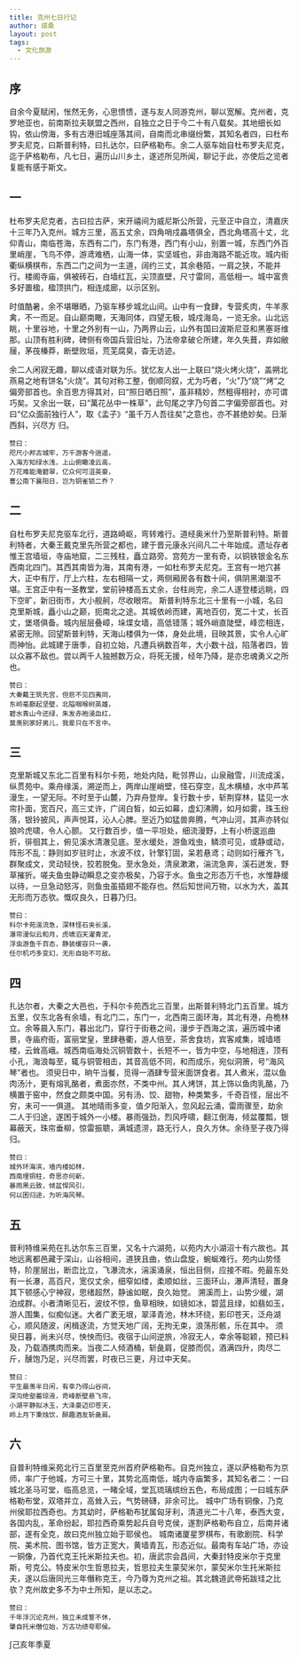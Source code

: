 ```yaml
---
title: 克州七日行记
author: 祺桑
layout: post
tags:
  - 文化旅游
---
```



## 序
自余今夏赋闲，怅然无务，心思愦愦，遂与友人同游克州，聊以宽解。克州者，克罗地亚也，前南斯拉夫联盟之西州，自独立之日于今二十有八载矣。其地细长如钩，依山傍海，多有古港旧城座落其间，自南而北串缀纷繁，其知名者四，曰杜布罗夫尼克，曰斯普利特，曰扎达尔，曰萨格勒布。余二人驱车始自杜布罗夫尼克，迄于萨格勒布，凡七日，遍历山川乡土，遂述所见所闻，聊记于此，亦使后之览者复能有感于斯文。

## 一

杜布罗夫尼克者，古曰拉古萨，宋开禧间为威尼斯公所营，元至正中自立，清嘉庆十三年乃入克州。城方三里，高五丈余，四角哨戍畾塔俱全，西北角塔高十丈，北仰青山，南临苍海，东西有二门，东门有港，西门有小山，别置一城，东西门外百里峭崖，飞鸟不停，游鸢难栖，山海一体，实坚城也，非由海路不能近攻。城内街衢纵横棋布，东西二门之间为一主道，阔约三丈，其余巷陌，一肩之狭，不能并行。楼阁寺庙，俱被砖石，白墙红瓦，尖顶直壁，尺寸雷同，高低相一。城中富贵多好置楹，楹顶拱门，相连成廊，以示区别。

时值酷暑，余不堪曝晒，乃驱车移步城北山间。山中有一食肆，专营炙肉，牛羊豕禽，不一而足。自山巅南瞰，天海同体，四望无极，城戍海岛，一览无余。山北远眺，十里谷地，十里之外别有一山，乃两界山云，山外有国曰波斯尼亚和黑塞哥维那。山顶有胜利碑，碑侧有帝国兵营旧址，乃法帝拿破仑所建，年久失葺，弃如敝屦，茅茷榛莽，断壁败垣，荒芜腐臭，杳无访迹。

余二人闲寂无趣，聊以成语对联为乐。犹忆友人出一上联曰“烧火烤火烧”，盖朔北燕易之地有饼名“火烧”。其句对称工整，倒顺同叙，尤为巧者，“火”乃“烧”“烤”之偏旁部首也。余百思方得其对，曰“照日晒日照”，虽非精妙，然粗得相衬，亦可谓巧矣。又余出一联，曰“萬花丛中一株草”，此句尾之字乃句首二字偏旁部首也。对曰“亿众面前独行人”，取《孟子》“虽千万人吾往矣”之意也，亦不甚绝妙矣。日渐西斜，兴尽方		归。

	赞曰：
	咫尺小邦古城牢，万千游客今逍遥，
	入海方知绿水浅，上山俯瞰凌云高，
	万花难能淹碧翠，亿众何可沮英豪，
	曹公南下襄阳日，岂为铜雀锁二乔？

## 二

自杜布罗夫尼克驱车北行，道路崎岖，弯转难行。道经奥米什乃至斯普利特。斯普利特者，大秦王戴克里先所营之都也，建于晋元康永兴间凡二十年始成。遗址存者惟王宫墙垣，寺庙地窟，二三残柱，矗立路旁。宫苑方一里有奇，以铜铁银金名东西南北四门。其西其南皆为海，其南有港，一如杜布罗夫尼克。王宫有一地穴甚大，正中有厅，厅上六柱，左右相隔一丈，两侧厢房各有数十间，俱阴黑潮湿不堪。王宫正中有一圣教堂，堂前钟楼高五丈余，台柱尚完，余二人遂登楼远眺，四下空旷，新旧街市，大小舰舸，尽收眼帘。
斯普利特东北三十里有一小城，名曰克里斯城，矗小山之巅，扼南北之途。其城依岭而建，离地百仞，宽二十丈，长百丈，堡塔俱备。城内层层叠嶂，垛堞女墙，高低错落；城外峭直陡壁，峰峦相连，紧密无隙。回望斯普利特，天海山楼俱为一体，身处此境，目映其景，实令人心旷而神怡。此城建于唐季，自初立始，凡遭兵祸数百年，大小数十战，陷落者四，皆以众寡不敌也。尝以两千人独撼数万众，将死无援，经年乃降，是亦忠魂勇义之所也。    

	赞曰：
	大秦戴王筑先宫，但悲不见四夷同，
	东岭毫巅起坚壁，北隘咽喉树英雄，
	碧水青山今还绿，朱发赤袍浸血红，
	莫羡别家好男儿，我辈只在不言中。

## 三
克里斯城又东北二百里有科尔卡苑，地处内陆，毗邻界山，山泉融雪，川流成溪，纵贯苑中。乘舟缘溪，溯逆而上，两岸山崖峭壁，怪石穿空，乱木横植，水中芦苇漫生，一望无际。不时至于山麓，乃弃舟登岸。复行数十步，斩荆穿林，猛见一水帘扑面，宽百尺，高三丈许，广阔白皙，如云如幕，虚幻沸腾，如月如雾，珠玉纷落，银铃披风，声声悦耳，沁人心脾。至近乃如猛兽奔腾，气冲山河，其声亦转似狼吟虎啸，令人心颤。
又行数百步，值一平坦处，细流漫野，上有小桥逡巡曲折，徘徊其上，俯见溪水清澈见底。至水缓处，游鱼戏虫，鳞须可见，或静或动，阵形不乱：静则如岁驻时止，水波不纹，针擎钉固，呆若悬鸢；动则如行雁齐飞，群聚成文，灵动轻快，狡若脱兔。至水急处，清泉漱漱，湍流急奔，溪石迸发，野草摧折。嗟夫鱼虫静动瞬息之变亦极矣，乃容于水。鱼虫之形态万千也，水惟静缓以待，一旦急动怒泻，则鱼虫虽插翅不能存也。然后知世间万物，以水为大，盖其无形而万态欤。慨叹良久，日暮乃归。

	赞曰：
	科尔卡苑湍流急，深林怪石夹长溪，
	瀑帘漫似云和月，虎啸滔天濯青泥，
	浮虫游鱼千百态，静装缓容只一袭，
	任尔机巧多变幻，无形自始不可敌。

## 四
扎达尔者，大秦之大邑也，于科尔卡苑西北三百里，出斯普利特北门五百里。城方五里，仅东北各有余墙，有北门二，东门一，北西南三面环海，其北有港，舟桅林立。余等晨入东门，暮出北门，穿行于街巷之间，漫步于西海之滨，遍历城中诸景，寺庙府衙，富丽堂皇，里肆巷衢，游人倍至，茶舍食坊，宾客咸集，城墙塔楼，云耸高峨。城西南临海处沉铜管数十，长短不一，皆为中空，与地相连，顶有小孔，海浪每至，辄与铜管相击，其音高低不同，和而成乐，宛似洞箫，号“海风琴”者也。
    须臾日中，晌午当餐，觅得一酒肆专营米面饼食者。其人煮米，混以鱼肉汤汁，更有熔乳酪者，煮面亦然，不类中州。其人烤饼，其上饰以鱼肉乳酪，乃横置于窑中，然食之颇类中国。另有汤、饺、甜物，种类繁多，千奇百怪，层出不穷，未可一一俱道。
其地晴雨多变，值夕阳渐入，忽风起云涌，雷雨骤至，劫余二人于归途，遂困于城外一小楼。暴雨强劲，烈风呼啸，翻江倒海，倾盆覆瓢，银幕蔽天，珠帘垂柳，惊雷振聩，满城遗涝，路无行人，良久方休。余待至子夜乃得归。

	赞曰：
	城外环海滨，墙内楼如林，
	西南埋铜柱，奇思亦何新，
	暴雨黑云致，倾盆悍风引，
	何以困归途，为听海风琴。

## 五
普利特维采苑在扎达尔东三百里，又名十六湖苑，以苑内大小湖沼十有六故也。其地远离都邑藏于深山，山谷相间，道狭且曲，依山盘旋，蜿蜒难行。苑内山势怪特，阶崖层出，断峦比立，飞瀑流水，湍溪涌泉，恒出目侧，应接不暇。苑最东处有一长瀑，高百尺，宽仅丈余，细窄如缕，柔顺如丝，三面环山，瀑声清轻，置身其下顿感心宁神寂，思绪超然，静谧如眠，良久始觉。
溯溪而上，山势少缓，湖泊成群。小者清晰见石，波纹不惊，鱼草相映，如镜如冰，碧蓝且绿，如翡如玉，游人围集，似痴似迷。大者广袤无垠，翠泽青池，林木环绕，影印苍天，泛舟湖心，顺风随波，闲楫逐流，方觉天地广阔，无拘无束，浪荡形骸，乐在其中。
须臾日暮，尚未兴尽，怏怏而归。夜宿于山间逆旅，冷寂无人，幸余等聪颖，预已料及，乃载酒携肉而来。当夜二人倾酒桶，斩彘肩，促膝而侃，酒满四升，肉尽二斤，醺饱乃足，兴尽而罢，时夜已三更，月过中天矣。

	赞曰：
	平生最羡半日闲，有幸乃得山谷间，
	深沟绝壑蓄琼液，奇峰断壁悬飞帘，
	小湖平静拟冰玉，大泽豪迈印苍天，
	岭上月下秉烛饮，醉趣酒友斩彘肩。

## 六
自普利特维采苑北行三百里至克州首府萨格勒布。自克州独立，遂以萨格勒布为京师，率广于他城，方可三十里，其势北高南低，城内寺庙繁多，其知名者二：一曰城北圣马可堂，临高总览，一睹全域，堂瓦琉璃缤纷五色，布局成图；一曰城东萨格勒布堂，双塔并立，高耸入云，气势磅礴，非余可比。
城中广场有铜像，乃克州侯耶拉西奇也。方其幼时，萨格勒布犹属匈牙利，清道光二十八年，泰西大变，各国内乱，革命纷起，耶拉西奇乘势起兵自号克侯，遂割萨格勒布自立，后南并诸部，遂有全克，故曰克州独立始于耶侯也。
城南诸厦星罗棋布，有歌剧院、科学院、美术院、图书馆，皆方正宽大，黄墙青瓦，形态近似。最南有车站广场，亦设一铜像，乃首代克王托米斯拉夫也。初，唐武宗会昌间，大秦封特皮米尔于克里斯，号克公。特皮米尔生哲思拉夫，哲思拉夫生蒙契米尔，蒙契米尔生托米斯拉夫，遂以后唐同光三年僭称克王，今乃尊为克州之祖。其北魏道武帝拓跋珪之比欤？克州故史多不为中土所知，是以志之。

	赞曰：
	千年浮沉论克州，独立未成誓不休，
	肇自托米僭位始，万古功绩夸耶侯。

$\int$己亥年季夏
